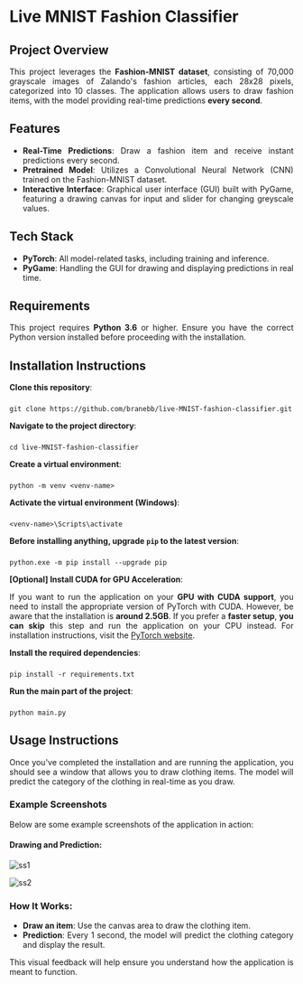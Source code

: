 # Live MNIST Fashion Classifier
<div align="justify">

## Project Overview
This project leverages the **Fashion-MNIST dataset**, consisting of 70,000 grayscale images of Zalando's fashion articles, each 28x28 pixels, categorized into 10 classes. The application allows users to draw fashion items, with the model providing real-time predictions **every second**.

## Features
- **Real-Time Predictions**: Draw a fashion item and receive instant predictions every second.
- **Pretrained Model**: Utilizes a Convolutional Neural Network (CNN) trained on the Fashion-MNIST dataset.
- **Interactive Interface**: Graphical user interface (GUI) built with PyGame, featuring a drawing canvas for input and slider for changing greyscale values.  

## Tech Stack
- **PyTorch**: All model-related tasks, including training and inference.
- **PyGame**: Handling the GUI for drawing and displaying predictions in real time.

## Requirements
This project requires **Python 3.6** or higher. Ensure you have the correct Python version installed before proceeding with the installation.

## Installation Instructions
**Clone this repository**:
### 
    git clone https://github.com/branebb/live-MNIST-fashion-classifier.git

**Navigate to the project directory**:
###
    cd live-MNIST-fashion-classifier

**Create a virtual environment**:
###
    python -m venv <venv-name>

**Activate the virtual environment (Windows)**:
###
    <venv-name>\Scripts\activate

**Before installing anything, upgrade ```pip``` to the latest version**:
###
    python.exe -m pip install --upgrade pip

**[Optional] Install CUDA for GPU Acceleration**:

If you want to run the application on your **GPU with CUDA support**, you need to install the appropriate version of PyTorch with CUDA. However, be aware that the installation is **around 2.5GB**. If you prefer a **faster setup**, **you can skip** this step and run the application on your CPU instead. For installation instructions, visit the [PyTorch website](https://pytorch.org/get-started/locally/).

**Install the required dependencies**:
###
    pip install -r requirements.txt


**Run the main part of the project**:
###
    python main.py

## Usage Instructions
Once you've completed the installation and are running the application, you should see a window that allows you to draw clothing items. The model will predict the category of the clothing in real-time as you draw.

### Example Screenshots

Below are some example screenshots of the application in action:
#### Drawing and Prediction:
![ss1](https://github.com/user-attachments/assets/28b71ebc-67ec-4206-8313-2e618704f351)

![ss2](https://github.com/user-attachments/assets/b568138a-e8b9-4d05-87d4-c5492d56e6e3)


### How It Works:
- **Draw an item**: Use the canvas area to draw the clothing item.
- **Prediction**: Every 1 second, the model will predict the clothing category and display the result.

This visual feedback will help ensure you understand how the application is meant to function.

</div>
